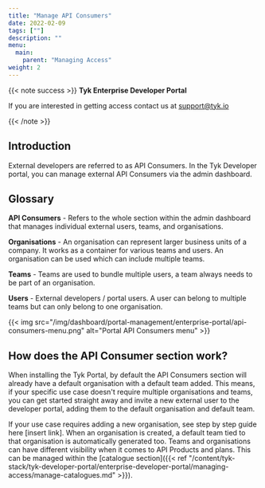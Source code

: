 ```yaml
---
title: "Manage API Consumers"
date: 2022-02-09
tags: [""]
description: ""
menu:
  main:
    parent: "Managing Access"
weight: 2
---
```


{{< note success >}}
**Tyk Enterprise Developer Portal**

If you are interested in getting access contact us at [support@tyk.io](<mailto:support@tyk.io?subject=Tyk Enterprise Portal Beta>)

{{< /note >}}

## Introduction

External developers are referred to as API Consumers. In the Tyk Developer portal, you can manage external API Consumers via the admin dashboard.

## Glossary

**API Consumers** - Refers to the whole section within the admin dashboard that manages individual external users, teams, and organisations.

**Organisations** - An organisation can represent larger business units of a company. It works as a container for various teams and users. An organisation can be used which can include multiple teams.

**Teams** - Teams are used to bundle multiple users, a team always needs to be part of an organisation.

**Users** - External developers / portal users. A user can belong to multiple teams but can only belong to one organisation.

{{< img src="/img/dashboard/portal-management/enterprise-portal/api-consumers-menu.png" alt="Portal API Consumers menu" >}}

## How does the API Consumer section work?

When installing the Tyk Portal, by default the API Consumers section will already have a default organisation with a default team added. This means, if your specific use case doesn't require multiple organisations and teams, you can get started straight away and invite a new external user to the developer portal, adding them to the default organisation and default team.

If your use case requires adding a new organisation, see step by step guide here [insert link]. When an organisation is created, a default team tied to that organisation is automatically generated too. Teams and organisations can have different visibility when it comes to API Products and plans. This can be managed within the [catalogue section]({{< ref "/content/tyk-stack/tyk-developer-portal/enterprise-developer-portal/managing-access/manage-catalogues.md" >}}).
